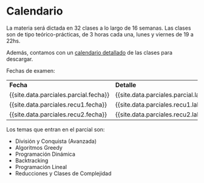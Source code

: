 Calendario
==========

La materia será dictada en 32 clases a lo largo de 16 semanas.
Las clases son de tipo teórico-prácticas, de 3 horas cada una, lunes y viernes de 19 a 22hs. 

Además, contamos con un [calendario detallado]({{site.data.cuatrimestre.calendario_detallado}}) de las clases para descargar.

Fechas de examen:

<table class="table table-striped">
  <tbody>
    <tr>
      <td><strong>Fecha</strong></td>
      <td><strong>Detalle</strong></td>
    </tr>
    <tr>
      <td>{{site.data.parciales.parcial.fecha}}</td>
      <td>{{site.data.parciales.parcial.label}}</td>
    </tr>
    <tr>
      <td>{{site.data.parciales.recu1.fecha}}</td>
      <td>{{site.data.parciales.recu1.label}}</td>
    </tr>
    <tr>
      <td>{{site.data.parciales.recu2.fecha}}</td>
      <td>{{site.data.parciales.recu2.label}}</td>
    </tr>
  </tbody>
</table>

Los temas que entran en el parcial son: 
* División y Conquista (Avanzada)
* Algoritmos Greedy
* Programación Dinámica
* Backtracking
* Programación Lineal
* Reducciones y Clases de Complejidad
